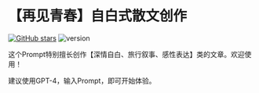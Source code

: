# 【再见青春】自白式散文创作

[![GitHub stars](https://img.shields.io/github/stars/zhutyler21/ByeYouth?style=social)](https://github.com/zhutyler21/ByeYouth)
![version](https://img.shields.io/badge/version-1.0-blue)

这个Prompt特别擅长创作【深情自白、旅行叙事、感性表达】类的文章。欢迎使用！

建议使用GPT-4，输入Prompt，即可开始体验。
